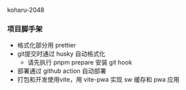 koharu-2048

### 项目脚手架

- 格式化部分用 prettier
- git提交时通过 husky 自动格式化
  - 请先执行 pnpm prepare 安装 git hook
- 部署通过 github action 自动部署
- 打包和开发使用vite，用 vite-pwa 实现 sw 缓存和 pwa 应用
